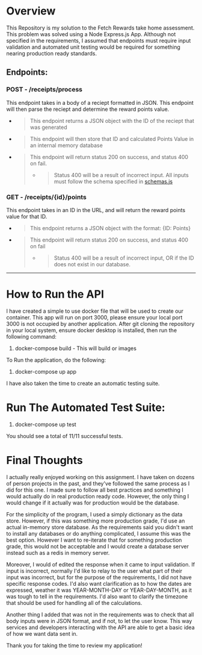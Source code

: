 # Overview

This Repository is my solution to the Fetch Rewards take home assessment. This problem was solved using a Node Express.js App. Although not specified in the requirements, I assumed that endpoints must require input validation and automated unit testing would be required for something nearing production ready standards.

## Endpoints:

### POST - /receipts/process

This endpoint takes in a body of a reciept formatted in JSON. This endpoint will then parse the reciept and determine the reward points value.

-   > This endpoint returns a JSON object with the ID of the reciept that was generated
-   > This endpoint will then store that ID and calculated Points Value in an internal memory database
-   > This endpoint will return status 200 on success, and status 400 on fail.
    >
    > -   > Status 400 will be a result of incorrect input. All inputs must follow the schema specified in [schemas.js](./schemas.js)

### GET - /receipts/{id}/points

This endpoint takes in an ID in the URL, and will return the reward points value for that ID.

-   > This endpoint returns a JSON object with the format: {ID: Points}
-   > This endpoint will return status 200 on success, and status 400 on fail
    >
    > -   > Status 400 will be a result of incorrect input, OR if the ID does not exist in our database.

---

# How to Run the API

I have created a simple to use docker file that will be used to create our container. This app will run on port 3000, please ensure your local port 3000 is not occupied by another application. After git cloning the repository in your local system, ensure docker desktop is installed, then run the following command:

1. docker-compose build - This will build or images

To Run the application, do the following:

1. docker-compose up app

I have also taken the time to create an automatic testing suite.

# Run The Automated Test Suite:

1. docker-compose up test

You should see a total of 11/11 successful tests.

# Final Thoughts

I actually really enjoyed working on this assignment. I have taken on dozens of person projects in the past, and they've followed the same process as I did for this one. I made sure to follow all best practices and something I would actually do in real production ready code. However, the only thing I would change if it actually was for production would be the database.

For the simplicity of the program, I used a simply dictionary as the data store. However, if this was something more production grade, I'd use an actual in-memory store database. As the requirements said you didn't want to install any databases or do anything complicated, I assume this was the best option. However I want to re-iterate that for something production grade, this would not be acceptable and I would create a database server instead such as a redis in memory server.

Moreover, I would of edited the response when it came to input validation. If input is incorrect, normally I'd like to relay to the user what part of their input was incorrect, but for the purpose of the requirements, I did not have specific response codes. I'd also want clarification as to how the dates are expressed, weather it was YEAR-MONTH-DAY or YEAR-DAY-MONTH, as it was tough to tell in the requirements. I'd also want to clarify the timezone that should be used for handling all of the calculations.

Another thing I added that was not in the requirements was to check that all body inputs were in JSON format, and if not, to let the user know. This way services and developers interacting with the API are able to get a basic idea of how we want data sent in.

Thank you for taking the time to review my application!
